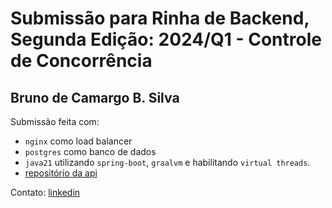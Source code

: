 # Submissão para Rinha de Backend, Segunda Edição: 2024/Q1 - Controle de Concorrência

## Bruno de Camargo B. Silva
Submissão feita com:
- `nginx` como load balancer
- `postgres` como banco de dados
- `java21` utilizando `spring-boot`, `graalvm` e habilitando `virtual threads`.
- [repositório da api](https://github.com/brunocamarggo/rinha2024q1)

Contato: [linkedin](https://www.linkedin.com/in/bruno-de-camargo-barreto-silva-9ba843123/)
